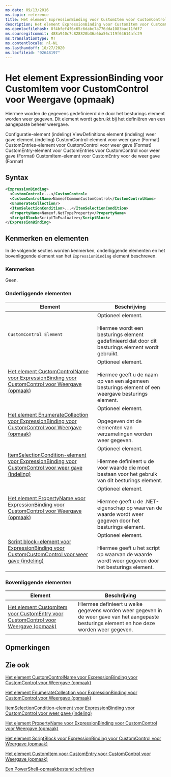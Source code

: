 ```yaml
---
ms.date: 09/13/2016
ms.topic: reference
title: Het element ExpressionBinding voor CustomItem voor CustomControl voor Weergave (opmaak)
description: Het element ExpressionBinding voor CustomItem voor CustomControl voor Weergave (opmaak)
ms.openlocfilehash: 8f4bfef4f6c65c6dabc7a776dda1083bac11fdf7
ms.sourcegitcommit: 488a940c7c828820b36a6ba56c119f64614afc29
ms.translationtype: MT
ms.contentlocale: nl-NL
ms.lasthandoff: 10/27/2020
ms.locfileid: "92648197"
---
```

# <a name="expressionbinding-element-for-customitem-for-customcontrol-for-view-format"></a>Het element ExpressionBinding voor CustomItem voor CustomControl voor Weergave (opmaak)

Hiermee worden de gegevens gedefinieerd die door het besturings element worden weer gegeven. Dit element wordt gebruikt bij het definiëren van een aangepaste beheer weergave.

Configuratie-element (indeling) ViewDefinitions element (indeling) weer gave element (indeling) CustomControl-element voor weer gave (Format) CustomEntries-element voor CustomControl voor weer gave (Format) CustomEntry-element voor CustomEntries voor CustomControl voor weer gave (Format) CustomItem-element voor CustomEntry voor de weer gave (Format)

## <a name="syntax"></a>Syntax

```xml
<ExpressionBinding>
  <CustomControl>...</CustomControl>
  <CustomControlName>NameofCommonCustomControl</CustomControlName>
  <EnumerateCollection/>
  <ItemSelectionCondition>...</ItemSelectionCondition>
  <PropertyName>Nameof.NetTypeProperty</PropertyName>
  <ScriptBlock>ScriptToEvaluate></ScriptBlock>
</ExpressionBinding>
```

## <a name="attributes-and-elements"></a>Kenmerken en elementen

In de volgende secties worden kenmerken, onderliggende elementen en het bovenliggende element van het `ExpressionBinding` element beschreven.

### <a name="attributes"></a>Kenmerken

Geen.

### <a name="child-elements"></a>Onderliggende elementen

|Element|Beschrijving|
|-------------|-----------------|
|`CustomControl Element`|Optioneel element.<br /><br /> Hiermee wordt een besturings element gedefinieerd dat door dit besturings element wordt gebruikt.|
|[Het element CustomControlName voor ExpressionBinding voor CustomControl voor Weergave (opmaak)](./customcontrolname-element-for-expressionbinding-for-customcontrol-for-view-format.md)|Optioneel element.<br /><br /> Hiermee geeft u de naam op van een algemeen besturings element of een weergave besturings element.|
|[Het element EnumerateCollection voor ExpressionBinding voor CustomControl voor Weergave (opmaak)](./enumeratecollection-element-for-expressionbinding-for-customcontrol-for-view-format.md)|Optioneel element.<br /><br /> Opgegeven dat de elementen van verzamelingen worden weer gegeven.|
|[ItemSelectionCondition-element voor ExpressionBinding voor CustomControl voor weer gave (indeling)](./itemselectioncondition-element-for-expressionbinding-for-customcontrol-format.md)|Optioneel element.<br /><br /> Hiermee definieert u de voor waarde die moet bestaan voor het gebruik van dit besturings element.|
|[Het element PropertyName voor ExpressionBinding voor CustomControl voor Weergave (opmaak)](./propertyname-element-for-expressionbinding-for-customcontrol-for-view-format.md)|Optioneel element.<br /><br /> Hiermee geeft u de .NET-eigenschap op waarvan de waarde wordt weer gegeven door het besturings element.|
|[Script block-element voor ExpressionBinding voor CustomCustomControl voor weer gave (indeling)](./scriptblock-element-for-expressionbinding-for-customcontrol-for-view-format.md)|Optioneel element.<br /><br /> Hiermee geeft u het script op waarvan de waarde wordt weer gegeven door het besturings element.|

### <a name="parent-elements"></a>Bovenliggende elementen

|Element|Beschrijving|
|-------------|-----------------|
|[Het element CustomItem voor CustomEntry voor CustomControl voor Weergave (opmaak)](./customitem-element-for-customentry-for-customcontrol-for-view-format.md)|Hiermee definieert u welke gegevens worden weer gegeven in de weer gave van het aangepaste besturings element en hoe deze worden weer gegeven.|

## <a name="remarks"></a>Opmerkingen

## <a name="see-also"></a>Zie ook

[Het element CustomControlName voor ExpressionBinding voor CustomControl voor Weergave (opmaak)](./customcontrolname-element-for-expressionbinding-for-customcontrol-for-view-format.md)

[Het element EnumerateCollection voor ExpressionBinding voor CustomControl voor Weergave (opmaak)](./enumeratecollection-element-for-expressionbinding-for-customcontrol-for-view-format.md)

[ItemSelectionCondition-element voor ExpressionBinding voor CustomControl voor weer gave (indeling)](./itemselectioncondition-element-for-expressionbinding-for-customcontrol-format.md)

[Het element PropertyName voor ExpressionBinding voor CustomControl voor Weergave (opmaak)](./propertyname-element-for-expressionbinding-for-customcontrol-for-view-format.md)

[Het element ScriptBlock voor ExpressionBinding voor CustomControl voor Weergave (opmaak)](./scriptblock-element-for-expressionbinding-for-customcontrol-for-view-format.md)

[Het element CustomItem voor CustomEntry voor CustomControl voor Weergave (opmaak)](./customitem-element-for-customentry-for-customcontrol-for-view-format.md)

[Een PowerShell-opmaakbestand schrijven](./writing-a-powershell-formatting-file.md)
